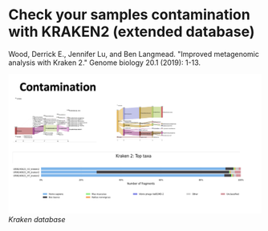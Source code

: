 # Check your samples contamination with KRAKEN2 (extended database)

Wood, Derrick E., Jennifer Lu, and Ben Langmead. "Improved metagenomic analysis with Kraken 2." Genome biology 20.1 (2019): 1-13.
  


![Example](Pictures/KRAKEN.png)
*Kraken database*
